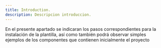 ```yaml
---
title: Introduction.
description: Descripcion introduccion.
---
```



En el presente apartado se indicaran los pasos correspondientes para la instalación de la plantilla, así como también podrá observar simples ejemplos de los componentes que contienen inicialmente el proyecto
